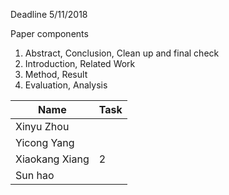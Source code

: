 Deadline 5/11/2018

Paper components
1. Abstract, Conclusion, Clean up and final check
2. Introduction, Related Work
3. Method, Result
4. Evaluation, Analysis


|Name|Task|
|---|---|
|Xinyu Zhou||
|Yicong Yang||
|Xiaokang Xiang|2|
|Sun hao||  
